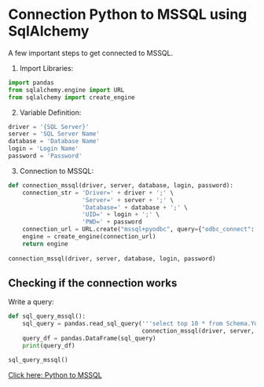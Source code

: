 # Connection Python to MSSQL using SqlAlchemy

A few important steps to get connected to MSSQL.

1. Import Libraries:  
```python
import pandas
from sqlalchemy.engine import URL
from sqlalchemy import create_engine
```

2. Variable Definition:
```python
driver = '{SQL Server}'
server = 'SQL Server Name'
database = 'Database Name'
login = 'Login Name'
password = 'Password'
```

3. Connection to MSSQL:
```python
def connection_mssql(driver, server, database, login, password):
    connection_str = 'Driver=' + driver + ';' \
                     'Server=' + server + ';' \
                     'Database=' + database + ';' \
                     'UID=' + login + ';' \
                     'PWD=' + password
    connection_url = URL.create("mssql+pyodbc", query={"odbc_connect": connection_str})
    engine = create_engine(connection_url)
    return engine
    
connection_mssql(driver, server, database, login, password)
```

## Checking if the connection works

Write a query:
```python
def sql_query_mssql():
    sql_query = pandas.read_sql_query('''select top 10 * from Schema.YourTable''',
                                      connection_mssql(driver, server, database, login, password))
    query_df = pandas.DataFrame(sql_query)
    print(query_df)

sql_query_mssql()
```
[Click here: Python to MSSQL](https://github.com/prosimpleee/data_engineering_/blob/main/connection_python_to_sql/python_to_mssql.py)
